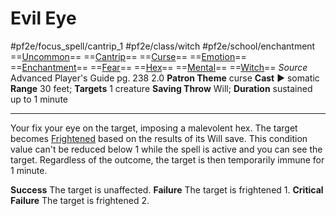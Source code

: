 # Evil Eye
#pf2e/focus_spell/cantrip_1 #pf2e/class/witch #pf2e/school/enchantment 
==[Uncommon](Uncommon.md)== ==[Cantrip](Cantrip.md)== ==[Curse](Curse.md)== ==[Emotion](Emotion.md)== ==[Enchantment](Enchantment.md)== ==[Fear](Fear.md)== ==[Hex](Hex.md)== ==[Mental](Mental.md)== ==[Witch](Witch.md)==
*Source* Advanced Player's Guide pg. 238 2.0
**Patron Theme** curse
**Cast** ► somatic
**Range** 30 feet; **Targets** 1 creature
**Saving Throw** Will; **Duration** sustained up to 1 minute

---
Your fix your eye on the target, imposing a malevolent hex. The target becomes [Frightened](Frightened.md) based on the results of its Will save. This condition value can't be reduced below 1 while the spell is active and you can see the target. Regardless of the outcome, the target is then temporarily immune for 1 minute.

**Success** The target is unaffected.
**Failure** The target is frightened 1.
**Critical Failure** The target is frightened 2.